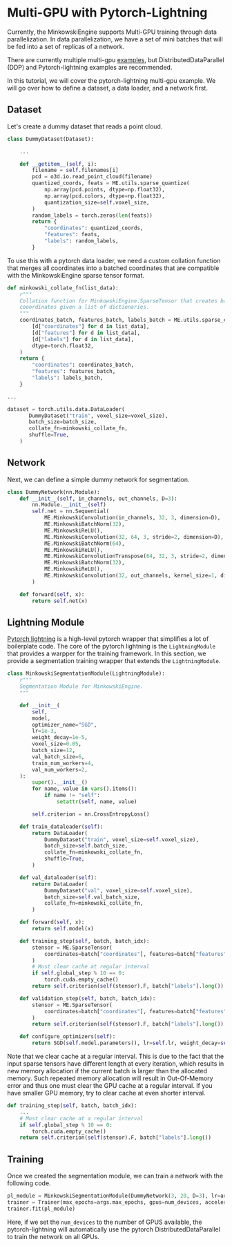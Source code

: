 Multi-GPU with Pytorch-Lightning
================================

Currently, the MinkowskiEngine supports Multi-GPU training through data parallelization. In data parallelization, we have a set of mini batches that will be fed into a set of replicas of a network.

There are currently multiple multi-gpu [examples](https://github.com/NVIDIA/MinkowskiEngine/tree/master/examples), but DistributedDataParallel (DDP) and Pytorch-lightning examples are recommended.

In this tutorial, we will cover the pytorch-lightning multi-gpu example. We will go over how to define a dataset, a data loader, and a network first.


Dataset
-------

Let's create a dummy dataset that reads a point cloud.

```python
class DummyDataset(Dataset):

    ...

    def __getitem__(self, i):
        filename = self.filenames[i]
        pcd = o3d.io.read_point_cloud(filename)
        quantized_coords, feats = ME.utils.sparse_quantize(
            np.array(pcd.points, dtype=np.float32),
            np.array(pcd.colors, dtype=np.float32),
            quantization_size=self.voxel_size,
        )
        random_labels = torch.zeros(len(feats))
        return {
            "coordinates": quantized_coords,
            "features": feats,
            "labels": random_labels,
        }
```

To use this with a pytorch data loader, we need a custom collation function that merges all coordinates into a batched coordinates that are compatible with the MinkowskiEngine sparse tensor format.

```python
def minkowski_collate_fn(list_data):
    r"""
    Collation function for MinkowskiEngine.SparseTensor that creates batched
    cooordinates given a list of dictionaries.
    """
    coordinates_batch, features_batch, labels_batch = ME.utils.sparse_collate(
        [d["coordinates"] for d in list_data],
        [d["features"] for d in list_data],
        [d["labels"] for d in list_data],
        dtype=torch.float32,
    )
    return {
        "coordinates": coordinates_batch,
        "features": features_batch,
        "labels": labels_batch,
    }

...

dataset = torch.utils.data.DataLoader(
       DummyDataset("train", voxel_size=voxel_size),
       batch_size=batch_size,
       collate_fn=minkowski_collate_fn,
       shuffle=True,
    )
```


Network
-------

Next, we can define a simple dummy network for segmentation.

```python
class DummyNetwork(nn.Module):
    def __init__(self, in_channels, out_channels, D=3):
        nn.Module.__init__(self)
        self.net = nn.Sequential(
            ME.MinkowskiConvolution(in_channels, 32, 3, dimension=D),
            ME.MinkowskiBatchNorm(32),
            ME.MinkowskiReLU(),
            ME.MinkowskiConvolution(32, 64, 3, stride=2, dimension=D),
            ME.MinkowskiBatchNorm(64),
            ME.MinkowskiReLU(),
            ME.MinkowskiConvolutionTranspose(64, 32, 3, stride=2, dimension=D),
            ME.MinkowskiBatchNorm(32),
            ME.MinkowskiReLU(),
            ME.MinkowskiConvolution(32, out_channels, kernel_size=1, dimension=D),
        )

    def forward(self, x):
        return self.net(x)
```


Lightning Module
----------------

[Pytorch lightning](https://www.pytorchlightning.ai/) is a high-level pytorch wrapper that simplifies a lot of boilerplate code. The core of the pytorch lightning is the `LightningModule` that provides a warpper for the training framework. In this section, we provide a segmentation training wrapper that extends the `LightningModule`.


```python
class MinkowskiSegmentationModule(LightningModule):
    r"""
    Segmentation Module for MinkowskiEngine.
    """

    def __init__(
        self,
        model,
        optimizer_name="SGD",
        lr=1e-3,
        weight_decay=1e-5,
        voxel_size=0.05,
        batch_size=12,
        val_batch_size=6,
        train_num_workers=4,
        val_num_workers=2,
    ):
        super().__init__()
        for name, value in vars().items():
            if name != "self":
                setattr(self, name, value)

        self.criterion = nn.CrossEntropyLoss()

    def train_dataloader(self):
        return DataLoader(
            DummyDataset("train", voxel_size=self.voxel_size),
            batch_size=self.batch_size,
            collate_fn=minkowski_collate_fn,
            shuffle=True,
        )

    def val_dataloader(self):
        return DataLoader(
            DummyDataset("val", voxel_size=self.voxel_size),
            batch_size=self.val_batch_size,
            collate_fn=minkowski_collate_fn,
        )

    def forward(self, x):
        return self.model(x)

    def training_step(self, batch, batch_idx):
        stensor = ME.SparseTensor(
            coordinates=batch["coordinates"], features=batch["features"]
        )
        # Must clear cache at regular interval
        if self.global_step % 10 == 0:
            torch.cuda.empty_cache()
        return self.criterion(self(stensor).F, batch["labels"].long())

    def validation_step(self, batch, batch_idx):
        stensor = ME.SparseTensor(
            coordinates=batch["coordinates"], features=batch["features"]
        )
        return self.criterion(self(stensor).F, batch["labels"].long())

    def configure_optimizers(self):
        return SGD(self.model.parameters(), lr=self.lr, weight_decay=self.weight_decay)
```

Note that we clear cache at a regular interval. This is due to the fact that the input sparse tensors have different length at every iteration, which results in new memory allocation if the current batch is larger than the allocated memory. Such repeated memory allocation will result in Out-Of-Memory error and thus one must clear the GPU cache at a regular interval. If you have smaller GPU memory, try to clear cache at even shorter interval.

```python
def training_step(self, batch, batch_idx):
    ...
    # Must clear cache at a regular interval
    if self.global_step % 10 == 0:
        torch.cuda.empty_cache()
    return self.criterion(self(stensor).F, batch["labels"].long())
```


Training
--------

Once we created the segmentation module, we can train a network with the following code.

```python
pl_module = MinkowskiSegmentationModule(DummyNetwork(3, 20, D=3), lr=args.lr)
trainer = Trainer(max_epochs=args.max_epochs, gpus=num_devices, accelerator="ddp")
trainer.fit(pl_module)
```

Here, if we set the `num_devices` to the number of GPUS available, the pytorch-lightning will automatically use the pytorch DistributedDataParallel to train the network on all GPUs.
